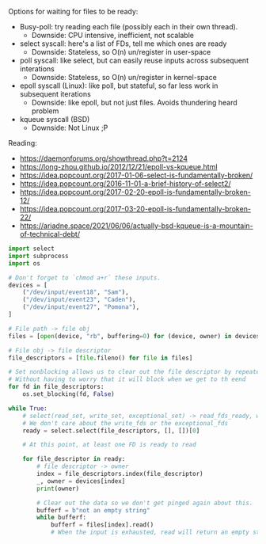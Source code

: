 
Options for waiting for files to be ready:

- Busy-poll: try reading each file (possibly each in their own thread).
    - Downside: CPU intensive, inefficient, not scalable
- select syscall: here's a list of FDs, tell me which ones are ready
    - Downside: Stateless, so O(n) un/register in user-space
- poll syscall: like select, but can easily reuse inputs across subsequent interations
    - Downside: Stateless, so O(n) un/register in kernel-space
- epoll syscall (Linux): like poll, but stateful, so far less work in subsequent iterations
    - Downside: like epoll, but not just files. Avoids thundering heard problem
- kqueue syscall (BSD)
    - Downside: Not Linux ;P

Reading:

- https://daemonforums.org/showthread.php?t=2124
- https://long-zhou.github.io/2012/12/21/epoll-vs-kqueue.html
- https://idea.popcount.org/2017-01-06-select-is-fundamentally-broken/
- https://idea.popcount.org/2016-11-01-a-brief-history-of-select2/
- https://idea.popcount.org/2017-02-20-epoll-is-fundamentally-broken-12/
- https://idea.popcount.org/2017-03-20-epoll-is-fundamentally-broken-22/
- https://ariadne.space/2021/06/06/actually-bsd-kqueue-is-a-mountain-of-technical-debt/


```python
import select
import subprocess
import os

# Don't forget to `chmod a+r` these inputs.
devices = [
    ("/dev/input/event18", "Sam"),
    ("/dev/input/event23", "Caden"),
    ("/dev/input/event27", "Pomona"),
]

# File path -> file obj
files = [open(device, "rb", buffering=0) for (device, owner) in devices]

# File obj -> file descriptor
file_descriptors = [file.fileno() for file in files]

# Set nonblocking allows us to clear out the file descriptor by repeated .read()
# Without having to worry that it will block when we get to th eend
for fd in file_descriptors:
    os.set_blocking(fd, False)

while True:
    # select(read_set, write_set, exceptional_set) -> read_fds_ready, write_fds_ready, exceptional_fds_ready
    # We don't care about the write_fds or the exceptional_fds
    ready = select.select(file_descriptors, [], [])[0]

    # At this point, at least one FD is ready to read

    for file_descriptor in ready:
        # file descriptor -> owner
        index = file_descriptors.index(file_descriptor)
        _, owner = devices[index]
        print(owner)

        # Clear out the data so we don't get pinged again about this.
        bufferf = b"not an empty string"
        while bufferf:
            bufferf = files[index].read()
            # When the input is exhausted, read will return an empty string immediately.
```
